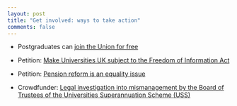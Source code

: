 ```yaml
---
layout: post
title: "Get involved: ways to take action"
comments: false
---
```


* Postgraduates can [join the Union for free](https://www.ucu.org.uk/)

* Petition: [Make Universities UK subject to the Freedom of Information Act](https://petition.parliament.uk/petitions/214119)

* Petition: [Pension reform is an equality issue](https://platform.organise.org.uk/campaigns/open-letter-to-equality-challenge-unit)

* Crowdfunder: [Legal investigation into mismanagement by the Board of Trustees of the Universities Superannuation Scheme (USS)](https://www.crowdjustice.com/case/fightforpensions/)
